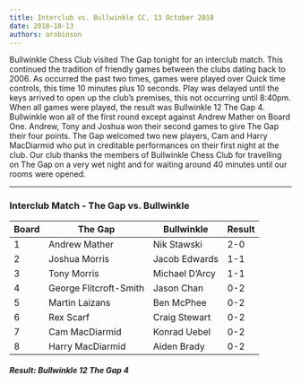 ```yaml
---
title: Interclub vs. Bullwinkle CC, 13 October 2018
date: 2018-10-13
authors: arobinson
---
```


Bullwinkle Chess Club visited The Gap tonight for an interclub match.
This continued the tradition of friendly games between the clubs dating back to 2006.
As occurred the past two times, games were played over Quick time controls, this time 10 minutes plus 10 seconds. 
Play was delayed until the keys arrived to open up the club’s premises, this not occurring until 8:40pm.
When all games were played, the result was Bullwinkle 12 The Gap 4.
Bullwinkle won all of the first round except against Andrew Mather on Board One.
Andrew, Tony and Joshua won their second games to give The Gap their four points.
The Gap welcomed two new players, Cam and Harry MacDiarmid who put in creditable performances on their first night at the club.
Our club thanks the members of Bullwinkle Chess Club for travelling on The Gap on a very wet night and for waiting around 40 minutes until our rooms were opened.

----

### Interclub Match - The Gap vs. Bullwinkle

| Board | The Gap                 | Bullwinkle              | Result |
| ----- | ----------------------- | ----------------------- | ------ |
|   1   | Andrew Mather           | Nik Stawski             | 2-0    |
|   2   | Joshua Morris           | Jacob Edwards           | 1-1    |
|   3   | Tony Morris             | Michael D’Arcy          | 1-1    |
|   4   | George Flitcroft-Smith  | Jason Chan              | 0-2    |
|   5   | Martin Laizans          | Ben McPhee              | 0-2    |
|   6   | Rex Scarf               | Craig Stewart           | 0-2    |
|   7   | Cam MacDiarmid          | Konrad Uebel            | 0-2    |
|   8   | Harry MacDiarmid        | Aiden Brady             | 0-2    |

##### Result: Bullwinkle 12 The Gap 4


